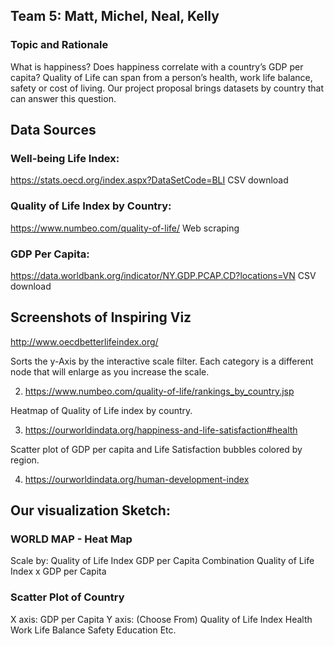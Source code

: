 ## Team 5: Matt, Michel, Neal, Kelly

### Topic and Rationale

What is happiness? Does happiness correlate with a country’s GDP per capita? Quality of Life can span from a person’s health, work life balance, safety or cost of living. Our project proposal brings datasets by country that can answer this question. 

## Data Sources

### Well-being Life Index:
https://stats.oecd.org/index.aspx?DataSetCode=BLI
CSV download

### Quality of Life Index by Country:
https://www.numbeo.com/quality-of-life/ 
Web scraping

### GDP Per Capita:
https://data.worldbank.org/indicator/NY.GDP.PCAP.CD?locations=VN
CSV download


## Screenshots of Inspiring Viz

http://www.oecdbetterlifeindex.org/


Sorts the y-Axis by the interactive scale filter. Each category is a different node that will enlarge as you increase the scale.

2) https://www.numbeo.com/quality-of-life/rankings_by_country.jsp



Heatmap of Quality of Life index by country.




3) https://ourworldindata.org/happiness-and-life-satisfaction#health



Scatter plot of GDP per capita and Life Satisfaction bubbles colored by region.

4) https://ourworldindata.org/human-development-index





## Our visualization Sketch:

### WORLD MAP - Heat Map

Scale by:
Quality of Life Index
GDP per Capita
Combination Quality of Life Index x GDP per Capita


### Scatter Plot of Country

X axis: GDP per Capita
Y axis: (Choose From)
Quality of Life Index
Health
Work Life Balance
Safety
Education
Etc.




